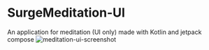 # SurgeMeditation-UI
An application for meditation (UI only) made with Kotlin and jetpack compose
![meditation-ui-screenshot](https://user-images.githubusercontent.com/87427477/192098270-34a6564b-b15d-48cb-851e-85e1cb33c783.png)
